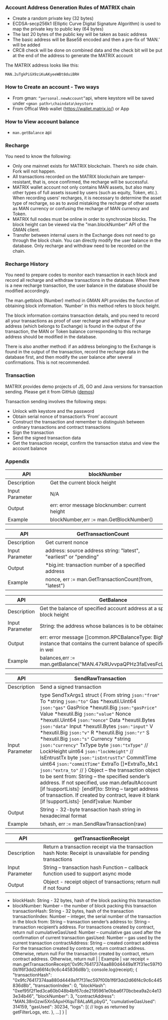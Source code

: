 
### Account Address Generation Rules of MATRIX chain

+ Create a random private key (32 bytes)
+ ECDSA-secp256k1 (Elliptic Curve Digital Signature Algorithm) is used to map the private key to public key (64 bytes)
+ The last 20 bytes of the public key will be taken as basic address
+ The basic address will be Base58 encoded and then a pre-fix of ‘MAN.’ will be added
+ CRC8 check will be done on combined data and the check bit will be put at the end of the address to generate the MATRIX account


The MATRIX address looks like this:

    MAN.2uTgkPiGX9ziKuAKyeeWBt8duiBRH 



### How to Create an account - Two ways

+ From gman: `“personal.newAccount”`api, where keystore will be saved under `<gman path>\chaindata\keystore`
+ From Offical Web wallet (https://wallet.matrix.io/) or App

### How to View account balance

+ `man.getBalance` api

### Recharge

You need to know the following:

+ Only one mainnet exists for MATRIX blockchain. There’s no side chain. Fork will not happen.
+ All transactions recorded on the MATRIX blockchain are tamper-resistant, that is, once confirmed, the recharge will be successful.
+ MATRIX wallet account not only contains MAN assets, but also many other types of full assets issued by users (such as equity, Token, etc.). When recording users' recharges, it is necessary to determine the asset type of recharge, so as to avoid mistaking the recharge of other assets as MAN currency or confusing the recharge of MAN currency and Token.
+ MATRIX full nodes must be online in order to synchronize blocks. The block height can be viewed via the "man.blockNumber" API of the GMAN client.
+ Transfer between internal users in the Exchange does not need to go through the block chain. You can directly modify the user balance in the database. Only recharge and withdraw need to be recorded on the chain.

### Recharge History
You need to prepare codes to monitor each transaction in each block and record all recharge and withdraw transactions in the database. When there is a new recharge transaction, the user balance in the database should be modified accordingly.

The man.getblock (Number) method in GMAN API provides the function of obtaining block information. ‘Number’ in this method refers to block height.

The block information contains transaction details, and you need to record all your transactions as proof of user recharge and withdraw. If your address (which belongs to Exchange) is found in the output of the transaction, the MAN or Token balance corresponding to this recharge address should be modified in the database.

There is also another method: if an address belonging to the Exchange is found in the output of the transaction, record the recharge data in the database first, and then modify the user balance after several confirmations. This is not recommended.


### Transaction 

MATRIX provides demo projects of JS, GO and Java versions for transaction sending. Please get it from GitHub ([demos](https://github.com/MatrixAINetwork/MATRIX_docs/tree/master/Developement%20Tools/Interactivecode%20lib))

Transaction sending involves the following steps:

+ Unlock with keystore and the password
+ Obtain serial nonce of transaction’s ‘From’ account
+ Construct the transaction and remember to distinguish between ordinary transactions and contract transactions
+ Sign the transaction
+ Send the signed transaction data
+ Get the transaction receipt, confirm the transaction status and view the account balance


### Appendix

| API | blockNumber |
|-----------------|-------------------------------------------------|
| Description | Get the current block height |
| Input Parameter | N/A |
| Output | err: error message  blocknumber: current height |
| Example | blockNumber,err := man.GetBlockNumber() |

| API | GetTransactionCount |
|-----------------|--------------------------------------------------------------------|
| Description | Get current nonce |
| Input Parameter | address: source address  string: "latest", "earliest" or "pending" |
| Output | *big.int: transaction number of a specified address |
| Example | nonce, err := man.GetTransactionCount(from, "latest") |

| API | GetBalance |
|-----------------|---------------------------------------------------------------------------------------------------------------------------------------------------------------------------------------|
| Description | Get the balance of specified account address at a specified block height |
| Input Parameter | String: the address whose balances is to be obtained  Number|String - （optional ）If this value is not set, use the block set by man.defaultBlock, otherwise use the specified block |
| Output | err: error message  []common.RPCBalanceType: BigNumber instance that contains the current balance of specified adder, in wei |
| Example | balances,err := man.getBalance("MAN.47kRUvvpaQPHz3faEvesFcLpdYSim") |


| API | SendRawTransaction |
|-----------------|-------------------------------------------------------------------------------------------------------------------------------------------------------------------------------------------------------------------------------------------------------------------------------------------------------------------------------------------------------------------------------------------------------------------------------------------------------------------------------------------------------------------------------------------------------------------------------------------------------------------------------------------------------------------------------------------------------------------------------------------------------------------------------------------------------------------------------------------------------------------------------------------------------------------------------------------------------------------------------------------------------------------------------------------------------------------------------------------------------------------------------------------------------------------------------------------------------------------------------------------------------------------------------------------------------------------------------------------------------------------------------------------------------------------------------------------------------------------------------------------------------------------------------------------------------------------------------------------------------------------------------------------------------------------------------------------------------------------------------------------------------------------------------------------------------------------------------------------------------------------------------------------------------------------------------------------------------------------------------------------------------------------------------------------------------------------------------------------------------------------------------------------------------------------------------------------------------------------------------------------------------------------------------------------------------------------------------------------------------------------------------------------------------------------------------------------------------------------------------------------------------------------------------------------------------------------------------------------------------------------------------------------------------------------------------------------------------------------------------------------------------------------------------------------|
| Description | Send a signed transaction |
| Input Parameter | type SendTxArgs1 struct {        From     string          `json:"from"`         To       *string         `json:"to"`         Gas      *hexutil.Uint64 `json:"gas"`          GasPrice *hexutil.Big    `json:"gasPrice"`         Value    *hexutil.Big    `json:"value"`           Nonce    *hexutil.Uint64 `json:"nonce"`           Data        *hexutil.Bytes `json:"data"`           Input       *hexutil.Bytes `json:"input"`           V           *hexutil.Big   `json:"v"`           R           *hexutil.Big   `json:"r"`           S           *hexutil.Big   `json:"s"`           Currency    *string        `json:"currency"`           TxType      byte           `json:"txType"`     //           LockHeight  uint64         `json:"lockHeight"` //           IsEntrustTx byte           `json:"isEntrustTx"`           CommitTime  uint64         `json:"commitTime"`           ExtraTo     []*ExtraTo_Mx1 `json:"extra_to"` //     }     Object – the transaction object to be sent     from: String – the specified sender’s address. If not specified, use man.defaultAccount     [if !supportLists]·           [endif]to: String – target address of transaction. If created by contract, leave it blank     [if !supportLists]·           [endif]value: Number|String|BigNumber - The amount of currency carried in the transaction, in Wei. If the transaction is created via contract, it is the initial fund     [if !supportLists]·           [endif]gas: Number|String|BigNumber - The gas used by the transaction; unused gas will be returned     [if !supportLists]·           [endif]gasPrice: Number|String|BigNumber – gas price of transaction     [if !supportLists]·           [endif]data: String – (optional) byte string containing relevant data. If created by contract, it is the code used for initialization.     [if !supportLists]·               [endif]nonce: Number - integer, using this value allows you to override your own pending transactions with the same nonce.     [if !supportLists]·           [endif]V ：signature result      [if !supportLists]·           [endif]R ：signature result      [if !supportLists]·           [endif]S ：signature result      [if !supportLists]·           [endif]Currency: type of currency     [if !supportLists]·           [endif]TxType ：transaction types (normal transactions are set as 0)      [if !supportLists]·           [endif]LockHeight: a reserved field [if !supportLists]·           [endif]IsEntrustTx  ：0-self-paid gas ，1- gas paid by others      [if !supportLists]·           [endif]CommitTime: commit time, available to scheduled transactions and revocable transactions only     ExtraTo: extended transaction (should be filled for one to many transactions) |
| Output | String - 32-byte transaction hash string in hexadecimal format |
| Example | txhash, err := man.SendRawTransaction(raw) |



| API | getTransactionReceipt |
|-----------------|-----------------------------------------------------------------------------------------------------------------------------------------------------------------------------------------------------------------------------------------------------------------------------------------------------------------------------------------------------------------------------------------------------------------------------------------------------------------------------------------------------------------------------------------------------------------------------------------------------------------------------------------------------------------------------------------------------------------------------------------------------------------------------------------------------------------------------------------------------------------------------------------------------------------|
| Description | Return a transaction receipt via the transaction hash Note: Receipt is unavailable for pending transactions |
| Input Parameter | String – transaction hash Function – callback function used to support async mode |
| Output | Object - receipt object of transactions; return null if not found 
+ blockHash: String - 32 bytes, hash of the block packing this transaction
+ blockNumber: Number – the number of block packing this transaction  transactionHash: String - 32 bytes, hash of the transaction  transactionIndex: Number – integer, the serial number of the transaction in the block  from: String – transaction sender’s address  to: String – transaction recipient’s address. For transactions created by contract, return null  cumulativeGasUsed: Number – cumulative gas used after the confirmation of current transaction  gasUsed: Number – gas used by the current transaction  contractAddress: String – created contract address  For the transaction created by contract, return contract address. Otherwise, return null   For the transaction created by contract, return contract address. Otherwise, return null |
| Example | var receipt = man.getTransactionReceipt('0x9fc76417374aa880d4449a1f7f31ec597f00b1f6f3dd2d66f4c9c6c445836d8b'); console.log(receipt); {   "transactionHash": "0x9fc76417374aa880d4449a1f7f31ec597f00b1f6f3dd2d66f4c9c6c445836d8b",   "transactionIndex": 0,   "blockHash": "0xef95f2f1ed3ca60b048b4bf67cde2195961e0bba6f70bcbea9a2c4e133e34b46",   "blockNumber": 3,   "contractAddress": "MAN.38nGzwi5Xn5ApxHXquT8ALaMLpbyG",   "cumulativeGasUsed": 314159,   "gasUsed": 30234,   "logs": [{          // logs as returned by getFilterLogs, etc.      }, ...] } |
